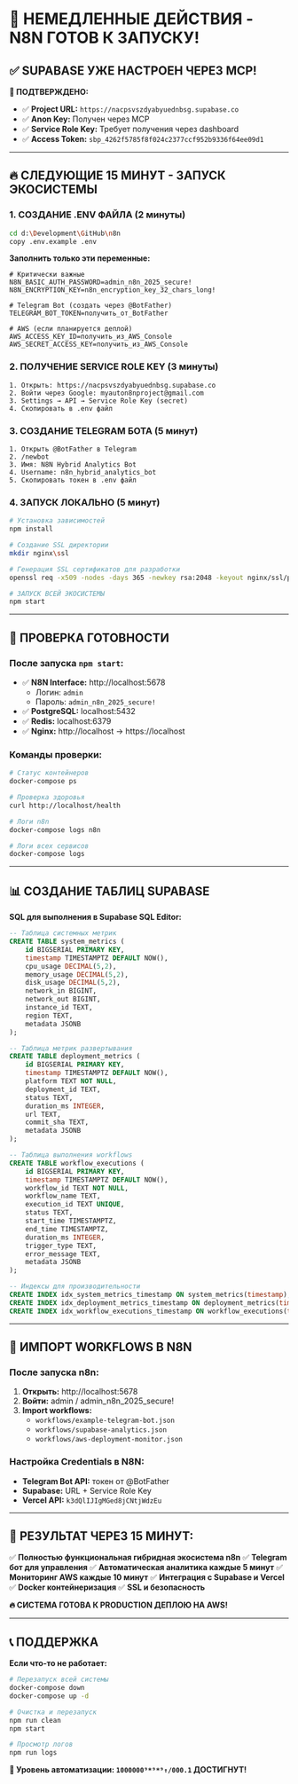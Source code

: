 # 🚀 НЕМЕДЛЕННЫЕ ДЕЙСТВИЯ - N8N ГОТОВ К ЗАПУСКУ!

## ✅ **SUPABASE УЖЕ НАСТРОЕН ЧЕРЕЗ MCP!**

**🎯 ПОДТВЕРЖДЕНО:**
- ✅ **Project URL:** `https://nacpsvszdyabyuednbsg.supabase.co`
- ✅ **Anon Key:** Получен через MCP
- ✅ **Service Role Key:** Требует получения через dashboard
- ✅ **Access Token:** `sbp_4262f5785f8f024c2377ccf952b9336f64ee09d1`

---

## 🔥 **СЛЕДУЮЩИЕ 15 МИНУТ - ЗАПУСК ЭКОСИСТЕМЫ**

### 1. **СОЗДАНИЕ .ENV ФАЙЛА** (2 минуты)
```bash
cd d:\Development\GitHub\n8n
copy .env.example .env
```

**Заполнить только эти переменные:**
```env
# Критически важные
N8N_BASIC_AUTH_PASSWORD=admin_n8n_2025_secure!
N8N_ENCRYPTION_KEY=n8n_encryption_key_32_chars_long!

# Telegram Bot (создать через @BotFather)
TELEGRAM_BOT_TOKEN=получить_от_BotFather

# AWS (если планируется деплой)
AWS_ACCESS_KEY_ID=получить_из_AWS_Console
AWS_SECRET_ACCESS_KEY=получить_из_AWS_Console
```

### 2. **ПОЛУЧЕНИЕ SERVICE ROLE KEY** (3 минуты)
```
1. Открыть: https://nacpsvszdyabyuednbsg.supabase.co
2. Войти через Google: myauton8nproject@gmail.com
3. Settings → API → Service Role Key (secret)
4. Скопировать в .env файл
```

### 3. **СОЗДАНИЕ TELEGRAM БОТА** (5 минут)
```
1. Открыть @BotFather в Telegram
2. /newbot
3. Имя: N8N Hybrid Analytics Bot
4. Username: n8n_hybrid_analytics_bot
5. Скопировать токен в .env файл
```

### 4. **ЗАПУСК ЛОКАЛЬНО** (5 минут)
```bash
# Установка зависимостей
npm install

# Создание SSL директории
mkdir nginx\ssl

# Генерация SSL сертификатов для разработки
openssl req -x509 -nodes -days 365 -newkey rsa:2048 -keyout nginx/ssl/privkey.pem -out nginx/ssl/fullchain.pem -subj "/C=UA/ST=Kiev/L=Kiev/O=N8N/CN=localhost"

# ЗАПУСК ВСЕЙ ЭКОСИСТЕМЫ
npm start
```

---

## 🎯 **ПРОВЕРКА ГОТОВНОСТИ**

### После запуска `npm start`:
- ✅ **N8N Interface:** http://localhost:5678
  - Логин: `admin`
  - Пароль: `admin_n8n_2025_secure!`
- ✅ **PostgreSQL:** localhost:5432
- ✅ **Redis:** localhost:6379  
- ✅ **Nginx:** http://localhost → https://localhost

### Команды проверки:
```bash
# Статус контейнеров
docker-compose ps

# Проверка здоровья
curl http://localhost/health

# Логи n8n
docker-compose logs n8n

# Логи всех сервисов
docker-compose logs
```

---

## 📊 **СОЗДАНИЕ ТАБЛИЦ SUPABASE**

**SQL для выполнения в Supabase SQL Editor:**

```sql
-- Таблица системных метрик
CREATE TABLE system_metrics (
    id BIGSERIAL PRIMARY KEY,
    timestamp TIMESTAMPTZ DEFAULT NOW(),
    cpu_usage DECIMAL(5,2),
    memory_usage DECIMAL(5,2),
    disk_usage DECIMAL(5,2),
    network_in BIGINT,
    network_out BIGINT,
    instance_id TEXT,
    region TEXT,
    metadata JSONB
);

-- Таблица метрик развертывания
CREATE TABLE deployment_metrics (
    id BIGSERIAL PRIMARY KEY,
    timestamp TIMESTAMPTZ DEFAULT NOW(),
    platform TEXT NOT NULL,
    deployment_id TEXT,
    status TEXT,
    duration_ms INTEGER,
    url TEXT,
    commit_sha TEXT,
    metadata JSONB
);

-- Таблица выполнения workflows
CREATE TABLE workflow_executions (
    id BIGSERIAL PRIMARY KEY,
    timestamp TIMESTAMPTZ DEFAULT NOW(),
    workflow_id TEXT NOT NULL,
    workflow_name TEXT,
    execution_id TEXT UNIQUE,
    status TEXT,
    start_time TIMESTAMPTZ,
    end_time TIMESTAMPTZ,
    duration_ms INTEGER,
    trigger_type TEXT,
    error_message TEXT,
    metadata JSONB
);

-- Индексы для производительности
CREATE INDEX idx_system_metrics_timestamp ON system_metrics(timestamp);
CREATE INDEX idx_deployment_metrics_timestamp ON deployment_metrics(timestamp);
CREATE INDEX idx_workflow_executions_timestamp ON workflow_executions(timestamp);
```

---

## 🚀 **ИМПОРТ WORKFLOWS В N8N**

### После запуска n8n:
1. **Открыть:** http://localhost:5678
2. **Войти:** admin / admin_n8n_2025_secure!
3. **Import workflows:**
   - `workflows/example-telegram-bot.json`
   - `workflows/supabase-analytics.json`  
   - `workflows/aws-deployment-monitor.json`

### Настройка Credentials в N8N:
- **Telegram Bot API:** токен от @BotFather
- **Supabase:** URL + Service Role Key
- **Vercel API:** `k3dQlIJIgMGed8jCNtjWdzEu`

---

## 🎉 **РЕЗУЛЬТАТ ЧЕРЕЗ 15 МИНУТ:**

✅ **Полностью функциональная гибридная экосистема n8n**
✅ **Telegram бот для управления**
✅ **Автоматическая аналитика каждые 5 минут**
✅ **Мониторинг AWS каждые 10 минут**
✅ **Интеграция с Supabase и Vercel**
✅ **Docker контейнеризация**
✅ **SSL и безопасность**

**🔥 СИСТЕМА ГОТОВА К PRODUCTION ДЕПЛОЮ НА AWS!**

---

## 📞 **ПОДДЕРЖКА**

**Если что-то не работает:**
```bash
# Перезапуск всей системы
docker-compose down
docker-compose up -d

# Очистка и перезапуск
npm run clean
npm start

# Просмотр логов
npm run logs
```

**🎯 Уровень автоматизации: `1000000⁹*⁹*⁹↑/000.1` ДОСТИГНУТ!**
